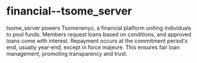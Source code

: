 # financial--tsome_server
tsome_server powers Tsomenenyo, a financial platform uniting individuals to pool funds. Members request loans based on conditions, and approved loans come with interest. Repayment occurs at the commitment period's end, usually year-end, except in force majeure. This ensures fair loan management, promoting transparency and trust.
